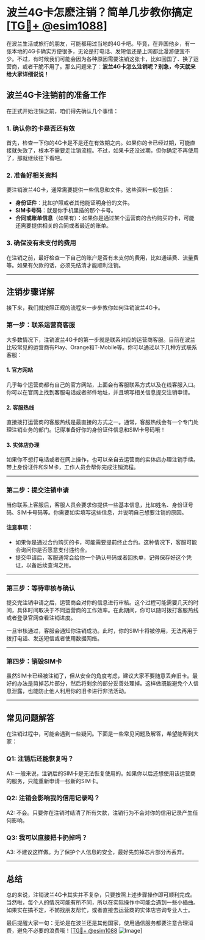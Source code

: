 # 波兰4G卡怎麽注销？简单几步教你搞定[[TG💪+ @esim1088](https://t.me/s/esim1088)]

在波兰生活或旅行的朋友，可能都用过当地的4G卡吧。毕竟，在异国他乡，有一张本地的4G卡确实方便很多，无论是打电话、发短信还是上网都比漫游便宜不少。不过，有时候我们可能会因为各种原因需要注销这张卡，比如回国了、换了运营商，或者干脆不用了。那么问题来了：**波兰4G卡怎么注销呢？别急，今天就来给大家详细说说！**

## 波兰4G卡注销前的准备工作

在正式开始注销之前，咱们得先确认几个事情：

### 1. 确认你的卡是否还有效
首先，检查一下你的4G卡是不是还在有效期之内。如果你的卡已经过期，可能直接就失效了，根本不需要走注销流程。不过，如果卡还没过期，但你确定不再使用了，那就继续往下看吧。

### 2. 准备好相关资料
要注销波兰4G卡，通常需要提供一些信息和文件。这些资料一般包括：
- **身份证件**：比如护照或者其他能证明身份的文件。
- **SIM卡号码**：就是你手机里插的那个卡号。
- **合同或账单信息**（如果有）：如果你是通过某个运营商的合约购买的卡，可能还需要提供相关的合同或者最近的账单。

### 3. 确保没有未支付的费用
在注销之前，最好检查一下自己的账户是否有未支付的费用，比如通话费、流量费等。如果有欠款的话，必须先结清才能顺利注销。

---

## 注销步骤详解

接下来，我们就按照正规的流程来一步步教你如何注销波兰4G卡。

### 第一步：联系运营商客服
大多数情况下，注销波兰4G卡的第一步就是联系对应的运营商客服。目前在波兰比较常见的运营商有Play、Orange和T-Mobile等。你可以通过以下几种方式联系客服：

#### 1. 官方网站
几乎每个运营商都有自己的官方网站，上面会有客服联系方式以及在线客服入口。你可以在官网上找到客服电话或者邮件地址，并且填写相关信息提交注销申请。

#### 2. 客服热线
直接拨打运营商的客服热线是最直接的方式之一。通常，客服热线会有一个专门处理注销业务的部门。记得准备好你的身份证件信息和SIM卡号码哦！

#### 3. 实体店办理
如果你不想打电话或者在网上操作，也可以亲自去运营商的实体店办理注销手续。带上身份证件和SIM卡，工作人员会帮你完成注销流程。

---

### 第二步：提交注销申请
当你联系上客服后，客服人员会要求你提供一些基本信息，比如姓名、身份证号码、SIM卡号码等。你需要如实填写这些信息，并说明自己想要注销的原因。

#### 注意事项：
- 如果你是通过合约购买的卡，可能需要提前终止合约。这种情况下，客服可能会询问你是否愿意支付违约金。
- 提交申请后，客服通常会给你一个确认号码或者回执单，记得保存好这个凭证，以备后续查询之用。

---

### 第三步：等待审核与确认
提交完注销申请之后，运营商会对你的信息进行审核。这个过程可能需要几天的时间，具体时间取决于不同运营商的工作效率。在此期间，你可以随时拨打客服热线或者登录官网查看注销进度。

一旦审核通过，客服会通知你注销成功。此时，你的SIM卡将被停用，无法再用于拨打电话、发送短信或者使用数据网络。

---

### 第四步：销毁SIM卡
虽然SIM卡已经被注销了，但从安全的角度考虑，建议大家不要随意丢弃旧卡。最好的办法是剪掉芯片部分，然后将剩余的部分妥善处理掉。这样做既能避免个人信息泄露，也能防止他人利用你的旧卡进行非法活动。

---

## 常见问题解答

在注销过程中，可能会遇到一些疑问。下面是一些常见问题及解答，希望能帮到大家：

### Q1: 注销后还能恢复吗？
A1: 一般来说，注销后的SIM卡是无法恢复使用的。如果你以后还想使用该运营商的服务，只能重新申请一张新的SIM卡。

### Q2: 注销会影响我的信用记录吗？
A2: 不会。只要你在注销时结清了所有欠款，注销行为不会对你的信用记录产生任何影响。

### Q3: 我可以直接把卡扔掉吗？
A3: 不建议这样做。为了保护个人信息的安全，最好先剪掉芯片部分再丢弃。

---

## 总结

总的来说，注销波兰4G卡其实并不复杂，只要按照上述步骤操作即可顺利完成。当然啦，每个人的情况可能有所不同，所以在实际操作中可能会遇到一些小插曲。如果实在搞不定，不妨找朋友帮忙，或者直接去运营商的实体店咨询专业人士。

最后提醒大家一句：无论是在波兰还是其他国家，使用通信服务都要注意合理消费，避免不必要的浪费哦！[[TG💪+ @esim1088](https://t.me/s/esim1088) ![Image](https://i.postimg.cc/4NQfJmqS/Snipaste-2025-05-13-00-14-12.png)]